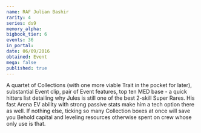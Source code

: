 ```yaml
---
name: RAF Julian Bashir
rarity: 4
series: ds9
memory_alpha:
bigbook_tier: 6
events: 36
in_portal:
date: 06/09/2016
obtained: Event
mega: false
published: true
---
```


A quartet of Collections (with one more viable Trait in the pocket for later), substantial Event clip, pair of Event features, top ten MED base - a quick hitters list detailing why Jules is still one of the best 2-skill Super Rares. His fast Arena EV ability with strong passive stats make him a tech option there as well. If nothing else, ticking so many Collection boxes at once will save you Behold capital and leveling resources otherwise spent on crew whose only use is that.
